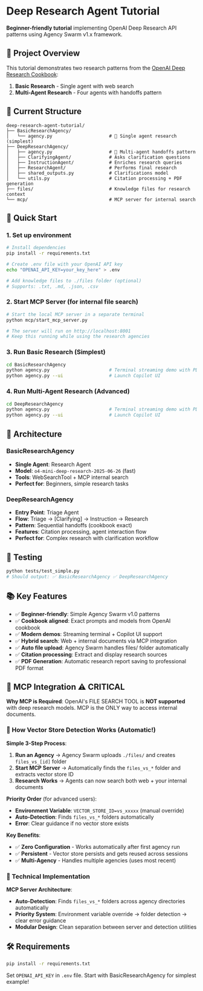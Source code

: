 # Deep Research Agent Tutorial

**Beginner-friendly tutorial** implementing OpenAI Deep Research API patterns using Agency Swarm v1.x framework.

## 🎯 Project Overview

This tutorial demonstrates two research patterns from the [OpenAI Deep Research Cookbook](https://cookbook.openai.com/examples/deep_research_api/deep_research_agents):

1. **Basic Research** - Single agent with web search
2. **Multi-Agent Research** - Four agents with handoffs pattern

## 📁 Current Structure

```
deep-research-agent-tutorial/
├── BasicResearchAgency/
│   └── agency.py                     # 🎯 Single agent research (simplest)
├── DeepResearchAgency/
│   ├── agency.py                     # 🎯 Multi-agent handoffs pattern
│   ├── ClarifyingAgent/              # Asks clarification questions
│   ├── InstructionAgent/             # Enriches research queries
│   ├── ResearchAgent/                # Performs final research
│   ├── shared_outputs.py             # Clarifications model
│   └── utils.py                      # Citation processing + PDF generation
├── files/                            # Knowledge files for research context
└── mcp/                              # MCP server for internal search
```

## 🚀 Quick Start

### 1. Set up environment
```bash
# Install dependencies
pip install -r requirements.txt

# Create .env file with your OpenAI API key
echo "OPENAI_API_KEY=your_key_here" > .env

# Add knowledge files to ./files folder (optional)
# Supports: .txt, .md, .json, .csv
```

### 2. Start MCP Server (for internal file search)
```bash
# Start the local MCP server in a separate terminal
python mcp/start_mcp_server.py

# The server will run on http://localhost:8001
# Keep this running while using the research agencies
```

### 3. Run Basic Research (Simplest)
```bash
cd BasicResearchAgency
python agency.py                      # Terminal streaming demo with PDF generation (default)
python agency.py --ui                 # Launch Copilot UI
```

### 4. Run Multi-Agent Research (Advanced)
```bash
cd DeepResearchAgency
python agency.py                      # Terminal streaming demo with PDF generation (default)
python agency.py --ui                 # Launch Copilot UI
```



## 🔧 Architecture

### BasicResearchAgency
- **Single Agent**: Research Agent
- **Model**: `o4-mini-deep-research-2025-06-26` (fast)
- **Tools**: WebSearchTool + MCP internal search
- **Perfect for**: Beginners, simple research tasks

### DeepResearchAgency
- **Entry Point**: Triage Agent
- **Flow**: Triage → [Clarifying] → Instruction → Research
- **Pattern**: Sequential handoffs (cookbook exact)
- **Features**: Citation processing, agent interaction flow
- **Perfect for**: Complex research with clarification workflow

## 🧪 Testing

```bash
python tests/test_simple.py
# Should output: ✅ BasicResearchAgency ✅ DeepResearchAgency
```

## 📚 Key Features

- ✅ **Beginner-friendly**: Simple Agency Swarm v1.0 patterns
- ✅ **Cookbook aligned**: Exact prompts and models from OpenAI cookbook
- ✅ **Modern demos**: Streaming terminal + Copilot UI support
- ✅ **Hybrid search**: Web + internal documents via MCP integration
- ✅ **Auto file upload**: Agency Swarm handles files/ folder automatically
- ✅ **Citation processing**: Extract and display research sources
- ✅ **PDF Generation**: Automatic research report saving to professional PDF format


## 🔗 MCP Integration ⚠️ CRITICAL

**Why MCP is Required**: OpenAI's FILE SEARCH TOOL is **NOT supported** with deep research models. MCP is the ONLY way to access internal documents.

### 🎯 How Vector Store Detection Works (Automatic!)

**Simple 3-Step Process**:
1. **Run an Agency** → Agency Swarm uploads `./files/` and creates `files_vs_[id]` folder
2. **Start MCP Server** → Automatically finds the `files_vs_*` folder and extracts vector store ID
3. **Research Works** → Agents can now search both web + your internal documents

**Priority Order** (for advanced users):
- **Environment Variable**: `VECTOR_STORE_ID=vs_xxxxx` (manual override)
- **Auto-Detection**: Finds `files_vs_*` folders automatically
- **Error**: Clear guidance if no vector store exists

**Key Benefits**:
- ✅ **Zero Configuration** - Works automatically after first agency run
- ✅ **Persistent** - Vector store persists and gets reused across sessions
- ✅ **Multi-Agency** - Handles multiple agencies (uses most recent)

### 🔧 Technical Implementation

**MCP Server Architecture**:
- **Auto-Detection**: Finds `files_vs_*` folders across agency directories automatically
- **Priority System**: Environment variable override → folder detection → clear error guidance
- **Modular Design**: Clean separation between server and detection utilities

## 🛠️ Requirements

```bash
pip install -r requirements.txt
```

Set `OPENAI_API_KEY` in `.env` file. Start with BasicResearchAgency for simplest example!

